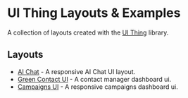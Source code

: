 # UI Thing Layouts & Examples

A collection of layouts created with the [UI Thing](https://ui-thing.behonbaker.com/getting-started/introduction) library.

## Layouts

- [AI Chat](https://ai-chat-ui.behonbaker.com) - A responsive AI Chat UI layout.
- [Green Contact UI](https://green-contact-ui.behonbaker.com) - A contact manager dashboard ui.
- [Campaigns UI](https://campaigns-ui.behonbaker.com) - A responsive campaigns dashboard ui.
